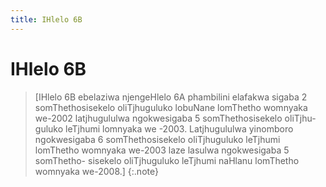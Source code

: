 ```yaml
---
title: IHlelo 6B
---
```


# IHlelo 6B

> [IHlelo 6B ebelaziwa njengeHlelo 6A phambilini elafakwa sigaba 2  somThethosisekelo oliTjhuguluko lobuNane lomThetho womnyaka we-2002  latjhugululwa ngokwesigaba 5 somThethosisekelo oliTjhu- guluko leTjhumi lomnyaka we -2003. Latjhugululwa yinomboro ngokwesigaba 6 somThethosisekelo oliTjhuguluko leTjhumi lomThetho womnyaka we-2003  laze lasulwa ngokwesigaba 5 somThetho- sisekelo oliTjhuguluko leTjhumi naHlanu lomThetho womnyaka we-2008.]
{:.note}